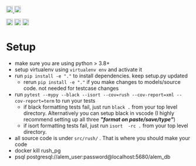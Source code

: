 <p>
    <a href="https://github.com/RedCarpetUp/ledger/actions">
        <img src="https://github.com/RedCarpetUp/ledger/workflows/Tests/badge.svg" alt="Test Status" height="18">
    </a>
    <a href="https://github.com/RedCarpetUp/ledger/actions">
        <img src="https://github.com/RedCarpetUp/ledger/workflows/pre-commit%20hooks/badge.svg" alt="Pre-commit Status" height="18">
    </a>

</p>
<p>
    <a href="https://www.python.org/downloads/"><img src="https://img.shields.io/badge/python-3.7+-blue.svg" alt="Python version" height="18"></a>
    <a href="https://github.com/RedCarpetUp/ledger/blob/master/LICENSE"><img src="https://img.shields.io/pypi/l/markdown-subtemplate.svg" alt="License" height="18"></a>
    <a href="https://github.com/psf/black">
        <img src="https://img.shields.io/badge/code%20style-black-000000.svg" alt="Codestyle Black" height="18">
    </a>
</p>

# Setup

- make sure you are using python > 3.8+
- setup virtualenv using `virtualenv env` and activate it
- run `pip install -e "."` to install dependencies. keep setup.py updated
  - rerun `pip install -e "."` if you make changes to models/source code. not needed for testcase changes
- run `pytest --mypy --black --isort --cov=rush --cov-report=xml --cov-report=term` to run your tests
  - if black formatting tests fail, just run `black .` from your top level directory. Alternatively you can setup black in vscode (I highly recommend setting up all three ***"format on paste/save/type"***)
  - if isort formatting tests fail, just run `isort  -rc .` from your top level directory.
- all source code is under `src/rush/` . That is where you should make your code
- docker kill rush_pg
- psql postgresql://alem_user:password@localhost:5680/alem_db
